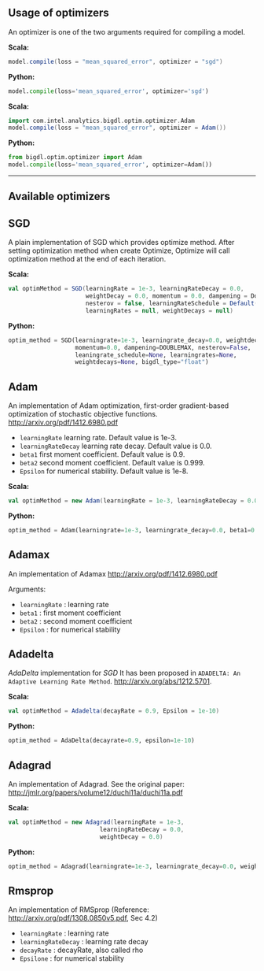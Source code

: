 ## Usage of optimizers

An optimizer is one of the two arguments required for compiling a model.

**Scala:**

```scala
model.compile(loss = "mean_squared_error", optimizer = "sgd")
```

**Python:**

```python
model.compile(loss='mean_squared_error', optimizer='sgd')
```

**Scala:**

```scala
import com.intel.analytics.bigdl.optim.optimizer.Adam
model.compile(loss = "mean_squared_error", optimizer = Adam())
```

**Python:**

```python
from bigdl.optim.optimizer import Adam
model.compile(loss='mean_squared_error', optimizer=Adam())
```

---

## Available optimizers

## SGD

A plain implementation of SGD which provides optimize method. After setting 
optimization method when create Optimize, Optimize will call optimization method at the end of 
each iteration.

**Scala:**
```scala
val optimMethod = SGD(learningRate = 1e-3, learningRateDecay = 0.0, 
                      weightDecay = 0.0, momentum = 0.0, dampening = Double.MaxValue, 
                      nesterov = false, learningRateSchedule = Default(), 
                      learningRates = null, weightDecays = null)
```

**Python:**
```python 
optim_method = SGD(learningrate=1e-3, learningrate_decay=0.0, weightdecay=0.0, 
                   momentum=0.0, dampening=DOUBLEMAX, nesterov=False, 
                   leaningrate_schedule=None, learningrates=None, 
                   weightdecays=None, bigdl_type="float")
```

## Adam

An implementation of Adam optimization, first-order gradient-based optimization of stochastic  objective  functions. http://arxiv.org/pdf/1412.6980.pdf

* `learningRate` learning rate. Default value is 1e-3. 
* `learningRateDecay` learning rate decay. Default value is 0.0.
* `beta1` first moment coefficient. Default value is 0.9.
* `beta2` second moment coefficient. Default value is 0.999.
* `Epsilon` for numerical stability. Default value is 1e-8.

**Scala:**
```scala
val optimMethod = new Adam(learningRate = 1e-3, learningRateDecay = 0.0, beta1 = 0.9, beta2 = 0.999, Epsilon = 1e-8)
```

**Python:**
```python
optim_method = Adam(learningrate=1e-3, learningrate_decay=0.0, beta1=0.9, beta2=0.999, epsilon=1e-8, bigdl_type="float")
```

## Adamax

An implementation of Adamax http://arxiv.org/pdf/1412.6980.pdf

Arguments:

* `learningRate` : learning rate
* `beta1` : first moment coefficient
* `beta2` : second moment coefficient
* `Epsilon` : for numerical stability

## Adadelta

*AdaDelta* implementation for *SGD* 
It has been proposed in `ADADELTA: An Adaptive Learning Rate Method`.
http://arxiv.org/abs/1212.5701.

**Scala:**
```scala
val optimMethod = Adadelta(decayRate = 0.9, Epsilon = 1e-10)
```

**Python:**
```python
optim_method = AdaDelta(decayrate=0.9, epsilon=1e-10)
```

## Adagrad

 An implementation of Adagrad. See the original paper:
 <http://jmlr.org/papers/volume12/duchi11a/duchi11a.pdf>

**Scala:**
```scala
val optimMethod = new Adagrad(learningRate = 1e-3,
                          learningRateDecay = 0.0,
                          weightDecay = 0.0)
```

**Python:**
```python
optim_method = Adagrad(learningrate=1e-3, learningrate_decay=0.0, weightdecay=0.0)
```

## Rmsprop

An implementation of RMSprop (Reference: http://arxiv.org/pdf/1308.0850v5.pdf, Sec 4.2)

* `learningRate` : learning rate
* `learningRateDecay` : learning rate decay
* `decayRate` : decayRate, also called rho
* `Epsilone` : for numerical stability
